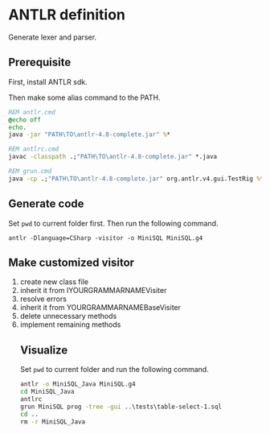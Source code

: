 # ANTLR definition

Generate lexer and parser.

## Prerequisite

First, install ANTLR sdk.

Then make some alias command to the PATH.

```cmd
REM antlr.cmd
@echo off
echo.
java -jar "PATH\TO\antlr-4.8-complete.jar" %*
```

```cmd
REM antlrc.cmd
javac -classpath .;"PATH\TO\antlr-4.8-complete.jar" *.java
```

```cmd
REM grun.cmd
java -cp .;"PATH\TO\antlr-4.8-complete.jar" org.antlr.v4.gui.TestRig %*
```

## Generate code

Set `pwd` to current folder first. Then run the following command.

```
antlr -Dlanguage=CSharp -visitor -o MiniSQL MiniSQL.g4
```

## Make customized visitor

1. create new class file
1. inherit it from IYOURGRAMMARNAMEVisiter<object>
1. resolve errors
1. inherit it from YOURGRAMMARNAMEBaseVisiter<object>
1. delete unnecessary methods
1. implement remaining methods

## Visualize

Set `pwd` to current folder and run the following command.

```cmd
antlr -o MiniSQL_Java MiniSQL.g4
cd MiniSQL_Java
antlrc
grun MiniSQL prog -tree -gui ..\tests\table-select-1.sql
cd ..
rm -r MiniSQL_Java

```
